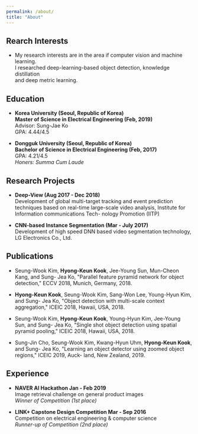```yaml
---
permalink: /about/
title: "About"
---
```


## Rearch Interests
- My research interests are in the area if computer vision and machine learning.\
  I researched deep-learning-based object detection, knowledge distillation\
  and deep metric learning.

## Education
- **Korea University (Seoul, Republic of Korea)**\
  **Master of Science in Electrical Engineering (Feb, 2019)**\
  Advisor: Sung-Jae Ko\
  GPA: 4.44/4.5

- **Dongguk University (Seoul, Republic of Korea)**\
  **Bachelor of Science in Electrical Engineering (Feb, 2017)**\
  GPA: 4.21/4.5\
  *Honers: Summa Cum Laude*
  
## Research Projects
- **Deep-View (Aug 2017 - Dec 2018)**\
  Development of global multi-target tracking and event prediction techniques based on
  real-time large-scale video analysis, Institute for Information communications Tech-
  nology Promotion (IITP)

- **CNN-based Instance Segmentation (Mar - July 2017)**\
  Development of high speed DNN based video segmentation technology, LG Electronics
  Co., Ltd.
  
## Publications
- Seung-Wook Kim, **Hyong-Keun Kook**, Jee-Young Sun, Mun-Cheon Kang, and Sung-
  Jea Ko, "Parallel feature pyramid network for object detection," ECCV 2018, Munich,
  Germany, 2018.

- **Hyong-Keun Kook**, Seung-Wook Kim, Sang-Won Lee, Young-Hyun Kim, and Sung-
  Jea Ko, "Object detection with multi-scale context aggregation," ICEIC 2018, Hawaii,
  USA, 2018.
  
- Seung-Wook Kim, **Hyong-Keun Kook**, Young-Hyun Kim, Jee-Young Sun, and Sung-
  Jea Ko, "Single shot object detection using spatial pyramid pooling," ICEIC 2018,
  Hawaii, USA, 2018.

- Sung-Jin Cho, Seung-Wook Kim, Kwang-Hyun Uhm, **Hyong-Keun Kook**, and Sung-
  Jea Ko, "Learning an object detector using zoomed object regions," ICEIC 2019, Auck-
  land, New Zealand, 2019.
  
## Experience
- **NAVER AI Hackathon Jan - Feb 2019**\
  Image retrieval challenge on general product images\
  *Winner of Competition (1st place)*

- **LINK+ Capstone Design Competition Mar - Sep 2016**\
  Competition on electrical engineering & computer science\
  *Runner-up of Competition (2nd place)*